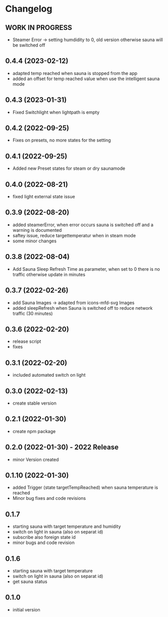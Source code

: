 # Changelog
<!--
    ## **WORK IN PROGRESS**
-->
## **WORK IN PROGRESS**
- Steamer Error -> setting humdidity to 0, old version otherwise sauna will be switched off

## 0.4.4 (2023-02-12)
- adapted temp reached when sauna is stopped from the app
- added an offset for temp reached value when use the intelligent sauna mode

## 0.4.3 (2023-01-31)
- Fixed Switchlight when lightpath is empty

## 0.4.2 (2022-09-25)
- Fixes on presets, no more states for the setting

## 0.4.1 (2022-09-25)
-  Added new Preset states for steam or dry saunamode

## 0.4.0 (2022-08-21)
- fixed light external state issue

## 0.3.9 (2022-08-20)
- added steamerError, when error occurs sauna is switched off and a warning is documented
- saftey issue, reduce targettemperatur when in steam mode
- some minor changes

## 0.3.8 (2022-08-04)
- Add Sauna Sleep Refresh Time as parameter, when set to 0 there is no traffic otherwise update in minutes

## 0.3.7 (2022-02-26)
- add Sauna Images -> adapted from icons-mfd-svg Images
- added sleepRefresh when Sauna is switched off to reduce network traffic (30 minutes)

## 0.3.6 (2022-02-20)
- release script
- fixes

## 0.3.1 (2022-02-20)
- included automated switch on light

## 0.3.0 (2022-02-13)
- create stable version

## 0.2.1 (2022-01-30)
- create npm package

## 0.2.0 (2022-01-30)  - 2022 Release
- minor Version created

## 0.1.10 (2022-01-30)
- added Trigger (state targetTempReached) when sauna temperature is reached
- Minor bug fixes and code revisions

## 0.1.7
- starting sauna with target temperature and humidity
- switch on light in sauna (also on separat id)
- subscribe also foreign state id
- minor bugs and code revision

## 0.1.6
- starting sauna with target temperature
- switch on light in sauna (also on separat id)
- get sauna status

## 0.1.0
- initial version
